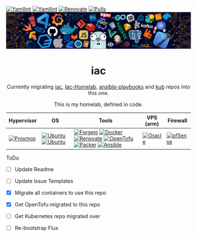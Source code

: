 [![Yamllint](https://git.mafyuh.dev/mafyuh/iac/badges/workflows/yamllint.yml/badge.svg)](https://git.mafyuh.dev/mafyuh/iac/actions)
[![Yamllint](https://git.mafyuh.dev/mafyuh/iac/badges/workflows/CD.yml/badge.svg)](https://git.mafyuh.dev/mafyuh/iac/actions)
[![Renovate](https://git.mafyuh.dev/renovatebot/renovate/badges/workflows/renovate.yml/badge.svg)](https://git.mafyuh.dev/renovatebot/renovate/actions)
[![Pulls](https://git.mafyuh.dev/mafyuh/iac/badges/pulls.svg)](https://git.mafyuh.dev/mafyuh/iac/pulls)
![Header Image](https://raw.githubusercontent.com/Mafyuh/homelab-svg-assets/main/assets/header_.png)
<div align="center">

# iac

Currently migrating [iac](https://git.mafyuh.dev/mafyuh/iac), [Iac-Homelab](https://git.mafyuh.dev/mafyuh/IaC-Homelab), [ansible-playbooks](https://git.mafyuh.dev/mafyuh/ansible-playbooks) and [kub](https://git.mafyuh.dev/mafyuh/kub) repos into this one.

This is my homelab, defined in code.
</div>

<div align="center">

| Hypervisor | OS | Tools | VPS (arm) | Firewall |
|---|---|---|---|---|
| [![Proxmox](https://img.shields.io/badge/-Proxmox-%23c9d1d9?logo=Proxmox)](https://www.proxmox.com) | [![Ubuntu](https://img.shields.io/badge/Ubuntu_22.04-%23c9d1d9?&logo=ubuntu&logoColor=red)](https://releases.ubuntu.com/jammy/) [![Ubuntu](https://img.shields.io/badge/Ubuntu_24-%23c9d1d9?&logo=ubuntu&logoColor=red)](https://releases.ubuntu.com/noble/) | [![Forgejo](https://img.shields.io/badge/-Forgejo-%23c9d1d9?logo=forgejo&logoColor=orange)](https://forgejo.org/) [![Docker](https://img.shields.io/badge/-Docker-%23c9d1d9?logo=docker)](https://www.docker.com/) [![Renovate](https://img.shields.io/badge/-Renovate-%23c9d1d9?logo=renovate&logoColor=blue)](https://github.com/renovatebot/renovate) [![OpenTofu](https://img.shields.io/badge/-OpenTofu-%23c9d1d9?logo=opentofu)](https://opentofu.org/) [![Packer](https://img.shields.io/badge/-Packer-%23c9d1d9?logo=packer)](https://www.packer.io/) [![Ansible](https://img.shields.io/badge/-Ansible-%23c9d1d9?logo=ansible&logoColor=red)](https://www.ansible.com/) | [![Oracle](https://img.shields.io/badge/-Oracle_Cloud-%23c9d1d9?logo=oracle&logoColor=red)](https://www.oracle.com/cloud/) | [![pfSense](https://img.shields.io/badge/-pfSense-%23c9d1d9?logo=pfsense&logoColor=blue)](https://www.pfsense.org/) | 

</div>

ToDo
- [ ] Update Readme
- [ ] Update Issue Templates
- [x] Migrate all containers to use this repo
- [x] Get OpenTofu migrated to this repo
- [ ] Get Kubernetes repo migrated over
- [ ] Re-bootstrap Flux

